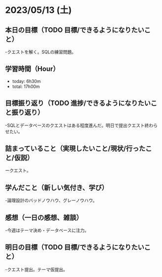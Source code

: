 # 2023/05/13 (土)

## 本日の目標（TODO 目標/できるようになりたいこと）

-クエストを解く。SQLの練習問題。

## 学習時間（Hour）

- today: 6h30m
- total: 17h00m

## 目標振り返り（TODO 進捗/できるようになりたいこと振り返り）

-SQLとデータベースのクエストはある程度進んだ。明日で提出クエスト終わらせたい。

## 詰まっていること（実現したいこと/現状/行ったこと/仮説）

ークエスト。

## 学んだこと（新しい気付き、学び）

-論理設計のバッドノウハウ、グレーノウハウ。

## 感想（一日の感想、雑談）

-今週はテーマ決め・データベースに注力。

## 明日の目標（TODO 目標/できるようになりたいこと）

-クエスト提出。テーマ仮提出。